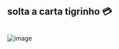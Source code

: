 ## solta a carta tigrinho 💳

![]()

![image](https://github.com/user-attachments/assets/759083d9-34b9-44cf-9f59-110d5385fb0c)
